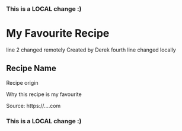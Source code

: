 ### This is a LOCAL change :)
# My Favourite Recipe
line 2 changed remotely
Created by Derek
fourth line changed locally
## Recipe Name

Recipe origin

Why this recipe is my favourite

Source: https://....com
### This is a LOCAL change :)